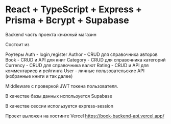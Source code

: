# React + TypeScript + Express + Prisma + Bcrypt + Supabase

Backend часть проекта книжный магазин

Состоит из

Роутеры
Auth - login,register
Author - CRUD для справочника авторов
Book - CRUD и API для книг
Category - CRUD для справочника категорий
Currency - CRUD для справочника валют
Rating - CRUD и API для комментариев и рейтинга
User - личные пользовательские API (избранные книги и так далее)

Middleware с проверкой JWT токена пользователя.

В качестве базы данных используется Supabase

В качестве сессии используется express-session

Проект выложен на хостинге Vercel
https://book-backend-api.vercel.app/
